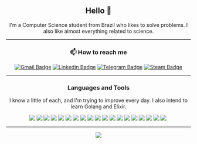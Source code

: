 <div align='center'>

<h2>Hello 👋</h2>

I'm a Computer Science student from Brazil who likes to solve problems. I also like almost everything related to science.
___
<h3>📫 How to reach me</h3>

[![Gmail Badge](https://img.shields.io/badge/-julianoaugusto22@gmail.com-red?style=flat-circle&logo=Gmail&logoColor=white&link=mailto:julianoaugusto22@gmail.com)](mailto:julianoaugusto22@gmail.com)
[![Linkedin Badge](https://img.shields.io/badge/-Juliano%20Marques-blue?style=flat-circle&logo=Linkedin&logoColor=white&link=https://www.linkedin.com/in/julianoagm/)](https://www.linkedin.com/in/julianoagm/)
[![Telegram Badge](https://img.shields.io/badge/JulianoGM-white?style=flat-circle&logo=Telegram&logoColor=white&link=https://t.me/JulianoGM)](https://t.me/JulianoGM)
[![Steam Badge](https://img.shields.io/badge/juba-001a33?style=flat-circle&for-the-badge&logo=steam&link=https://steamcommunity.com/id/dearmrfantasy/)](https://steamcommunity.com/id/dearmrfantasy/)

___
<h3>Languages and Tools</h3>


I know a little of each, and I'm trying to improve every day. I also intend to learn Golang and Elixir.

<img src='https://img.shields.io/badge/Ruby-CC342D?logo=ruby&logoColor=white'>
<img src='https://img.shields.io/badge/Rails-CC0000?logo=ruby-on-rails&logoColor=white'>
<img src='https://img.shields.io/badge/HTML5-E34F26?logo=html5&logoColor=white'>
<img src='https://img.shields.io/badge/CSS3-1572B6?logo=css3&logoColor=white'>
<img src='https://img.shields.io/badge/Bootstrap-563D7C?logo=bootstrap&logoColor=white'>
<img src='https://img.shields.io/badge/Java-ED8B00?logo=java&logoColor=white'>
<img src="https://img.shields.io/badge/Cucumber-%2323D96C.svg?logo=cucumber&logoColor=white">
<img src='https://img.shields.io/badge/Selenium-43B02A?logo=Selenium&logoColor=white'>
<img src='https://img.shields.io/badge/JavaScript-F7DF1E?logo=javascript&logoColor=black'>
<img src='https://img.shields.io/badge/C-00599C?logo=c&logoColor=white'>
<img src='https://img.shields.io/badge/C%2B%2B-00599C?logo=c%2B%2B&logoColor=white'>
<img src='https://img.shields.io/badge/Python-3776AB?logo=python&logoColor=white'>
<img src='https://img.shields.io/badge/MySQL-00000F?logo=mysql&logoColor=white'>
<img src='https://img.shields.io/badge/PostgreSQL-316192?logo=postgresql&logoColor=white'>
<img src='https://img.shields.io/badge/Git-E34F26?logo=git&logoColor=white'>
<img src='https://img.shields.io/badge/Rabbitmq-%23FF6600.svg?&logo=rabbitmq&logoColor=white'>
<img src='https://img.shields.io/badge/Linux-E34F26?logo=linux&logoColor=black'>
<img src='https://img.shields.io/badge/VSCode-0078D4?logo=visual%20studio%20code&logoColor=white'>
<img src='https://img.shields.io/badge/Eclipse-2C2255?logo=eclipse&logoColor=white'>
<img src=''>


___
<p><img src="https://github-readme-stats.vercel.app/api?username=julianogm&theme=github_dark">
</p>

</div>